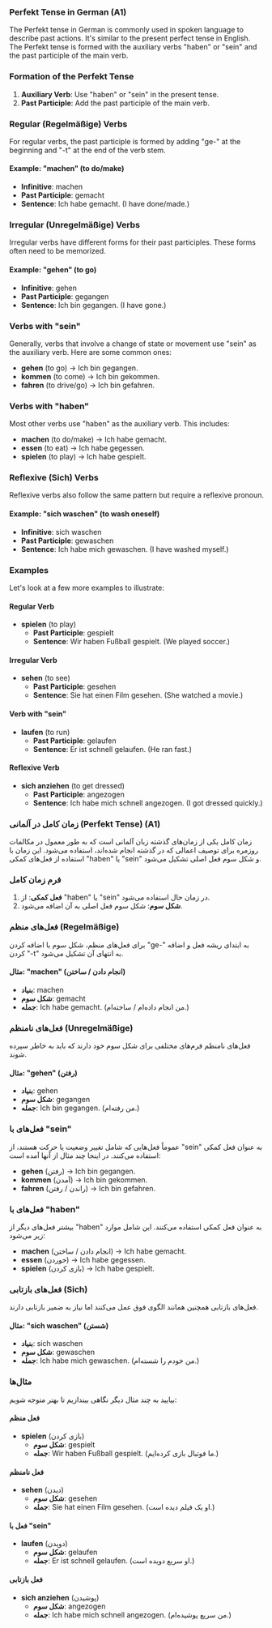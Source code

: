 ### Perfekt Tense in German (A1)

The Perfekt tense in German is commonly used in spoken language to describe past actions. It's similar to the present perfect tense in English. The Perfekt tense is formed with the auxiliary verbs "haben" or "sein" and the past participle of the main verb.

### Formation of the Perfekt Tense

1. **Auxiliary Verb**: Use "haben" or "sein" in the present tense.
2. **Past Participle**: Add the past participle of the main verb. 

### Regular (Regelmäßige) Verbs

For regular verbs, the past participle is formed by adding "ge-" at the beginning and "-t" at the end of the verb stem.

#### Example: "machen" (to do/make)
- **Infinitive**: machen
- **Past Participle**: gemacht
- **Sentence**: Ich habe gemacht. (I have done/made.)

### Irregular (Unregelmäßige) Verbs

Irregular verbs have different forms for their past participles. These forms often need to be memorized.

#### Example: "gehen" (to go)
- **Infinitive**: gehen
- **Past Participle**: gegangen
- **Sentence**: Ich bin gegangen. (I have gone.)

### Verbs with "sein"

Generally, verbs that involve a change of state or movement use "sein" as the auxiliary verb. Here are some common ones:

- **gehen** (to go) → Ich bin gegangen.
- **kommen** (to come) → Ich bin gekommen.
- **fahren** (to drive/go) → Ich bin gefahren.

### Verbs with "haben"

Most other verbs use "haben" as the auxiliary verb. This includes:

- **machen** (to do/make) → Ich habe gemacht.
- **essen** (to eat) → Ich habe gegessen.
- **spielen** (to play) → Ich habe gespielt.

### Reflexive (Sich) Verbs

Reflexive verbs also follow the same pattern but require a reflexive pronoun.

#### Example: "sich waschen" (to wash oneself)
- **Infinitive**: sich waschen
- **Past Participle**: gewaschen
- **Sentence**: Ich habe mich gewaschen. (I have washed myself.)

### Examples

Let's look at a few more examples to illustrate:

#### Regular Verb
- **spielen** (to play)
  - **Past Participle**: gespielt
  - **Sentence**: Wir haben Fußball gespielt. (We played soccer.)

#### Irregular Verb
- **sehen** (to see)
  - **Past Participle**: gesehen
  - **Sentence**: Sie hat einen Film gesehen. (She watched a movie.)

#### Verb with "sein"
- **laufen** (to run)
  - **Past Participle**: gelaufen
  - **Sentence**: Er ist schnell gelaufen. (He ran fast.)

#### Reflexive Verb
- **sich anziehen** (to get dressed)
  - **Past Participle**: angezogen
  - **Sentence**: Ich habe mich schnell angezogen. (I got dressed quickly.)


### زمان کامل در آلمانی (Perfekt Tense) (A1)

زمان کامل یکی از زمان‌های گذشته زبان آلمانی است که به طور معمول در مکالمات روزمره برای توصیف اعمالی که در گذشته انجام شده‌اند، استفاده می‌شود. این زمان با استفاده از فعل‌های کمکی "haben" یا "sein" و شکل سوم فعل اصلی تشکیل می‌شود.

### فرم زمان کامل

1. **فعل کمکی**: از "haben" یا "sein" در زمان حال استفاده می‌شود.
2. **شکل سوم**: شکل سوم فعل اصلی به آن اضافه می‌شود.

### فعل‌های منظم (Regelmäßige)

برای فعل‌های منظم، شکل سوم با اضافه کردن "ge-" به ابتدای ریشه فعل و اضافه کردن "-t" به انتهای آن تشکیل می‌شود.

#### مثال: "machen" (انجام دادن / ساختن)
- **بنیاد**: machen
- **شکل سوم**: gemacht
- **جمله**: Ich habe gemacht. (من انجام داده‌ام / ساخته‌ام.)

### فعل‌های نامنظم (Unregelmäßige)

فعل‌های نامنظم فرم‌های مختلفی برای شکل سوم خود دارند که باید به خاطر سپرده شوند.

#### مثال: "gehen" (رفتن)
- **بنیاد**: gehen
- **شکل سوم**: gegangen
- **جمله**: Ich bin gegangen. (من رفته‌ام.)

### فعل‌های با "sein"

عموماً فعل‌هایی که شامل تغییر وضعیت یا حرکت هستند، از "sein" به عنوان فعل کمکی استفاده می‌کنند. در اینجا چند مثال از آنها آمده است:

- **gehen** (رفتن) → Ich bin gegangen.
- **kommen** (آمدن) → Ich bin gekommen.
- **fahren** (راندن / رفتن) → Ich bin gefahren.

### فعل‌های با "haben"

بیشتر فعل‌های دیگر از "haben" به عنوان فعل کمکی استفاده می‌کنند. این شامل موارد زیر می‌شود:

- **machen** (انجام دادن / ساختن) → Ich habe gemacht.
- **essen** (خوردن) → Ich habe gegessen.
- **spielen** (بازی کردن) → Ich habe gespielt.

### فعل‌های بازتابی (Sich)

فعل‌های بازتابی همچنین همانند الگوی فوق عمل می‌کنند اما نیاز به ضمیر بازتابی دارند.

#### مثال: "sich waschen" (شستن)
- **بنیاد**: sich waschen
- **شکل سوم**: gewaschen
- **جمله**: Ich habe mich gewaschen. (من خودم را شسته‌ام.)

### مثال‌ها

بیایید به چند مثال دیگر نگاهی بیندازیم تا بهتر متوجه شویم:

#### فعل منظم
- **spielen** (بازی کردن)
  - **شکل سوم**: gespielt
  - **جمله**: Wir haben Fußball gespielt. (ما فوتبال بازی کرده‌ایم.)

#### فعل نامنظم
- **sehen** (دیدن)
  - **شکل سوم**: gesehen
  - **جمله**: Sie hat einen Film gesehen. (او یک فیلم دیده است.)

#### فعل با "sein"
- **laufen** (دویدن)
  - **شکل سوم**: gelaufen
  - **جمله**: Er ist schnell gelaufen. (او سریع دویده است.)

#### فعل بازتابی
- **sich anziehen** (پوشیدن)
  - **شکل سوم**: angezogen
  - **جمله**: Ich habe mich schnell angezogen. (من سریع پوشیده‌ام.)
